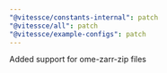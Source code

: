 ```yaml
---
"@vitessce/constants-internal": patch
"@vitessce/all": patch
"@vitessce/example-configs": patch
---
```


Added support for ome-zarr-zip files

